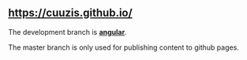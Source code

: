 ## https://cuuzis.github.io/

The development branch is [**angular**](https://github.com/cuuzis/cuuzis.github.io/tree/angular).

The master branch is only used for publishing content to github pages.